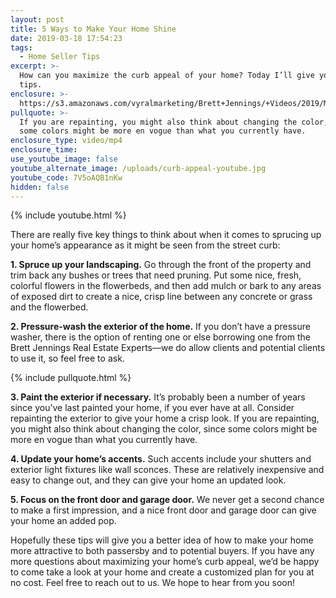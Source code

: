 ```yaml
---
layout: post
title: 5 Ways to Make Your Home Shine
date: 2019-03-18 17:54:23
tags:
  - Home Seller Tips
excerpt: >-
  How can you maximize the curb appeal of your home? Today I’ll give you a few
  tips.
enclosure: >-
  https://s3.amazonaws.com/vyralmarketing/Brett+Jennings/+Videos/2019/March/Real+Estate+Experts-+5+Ways+to+Make+Your+Home+Shine.mp4
pullquote: >-
  If you are repainting, you might also think about changing the color, since
  some colors might be more en vogue than what you currently have.
enclosure_type: video/mp4
enclosure_time:
use_youtube_image: false
youtube_alternate_image: /uploads/curb-appeal-youtube.jpg
youtube_code: 7V5oAQB1nKw
hidden: false
---
```


{% include youtube.html %}

There are really five key things to think about when it comes to sprucing up your home’s appearance as it might be seen from the street curb:

**1. Spruce up your landscaping.** Go through the front of the property and trim back any bushes or trees that need pruning. Put some nice, fresh, colorful flowers in the flowerbeds, and then add mulch or bark to any areas of exposed dirt to create a nice, crisp line between any concrete or grass and the flowerbed.&nbsp;

**2. Pressure-wash the exterior of the home.** If you don’t have a pressure washer, there is the option of renting one or else borrowing one from the Brett Jennings Real Estate Experts—we do allow clients and potential clients to use it, so feel free to ask.

{% include pullquote.html %}

**3. Paint the exterior if necessary.** It’s probably been a number of years since you’ve last painted your home, if you ever have at all. Consider repainting the exterior to give your home a crisp look. If you are repainting, you might also think about changing the color, since some colors might be more en vogue than what you currently have.

**4. Update your home’s accents.** Such accents include your shutters and exterior light fixtures like wall sconces. These are relatively inexpensive and easy to change out, and they can give your home an updated look.

**5. Focus on the front door and garage door.** We never get a second chance to make a first impression, and a nice front door and garage door can give your home an added pop.

Hopefully these tips will give you a better idea of how to make your home more attractive to both passersby and to potential buyers. If you have any more questions about maximizing your home’s curb appeal, we’d be happy to come take a look at your home and create a customized plan for you at no cost. Feel free to reach out to us. We hope to hear from you soon!